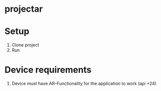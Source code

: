 # projectar

# Setup

1. Clone project
2. Run

# Device requirements

1. Device must have AR-Functionality for the application to work (api +24)
